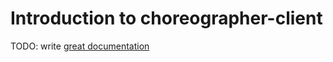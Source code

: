 # Introduction to choreographer-client

TODO: write [great documentation](http://jacobian.org/writing/what-to-write/)
